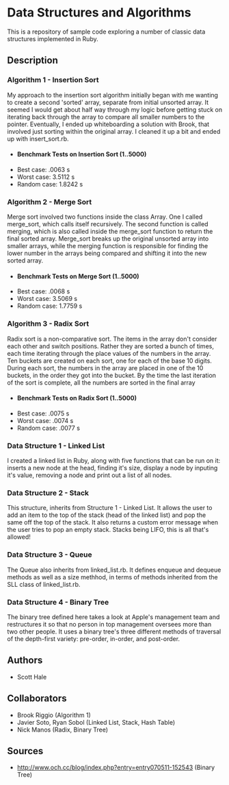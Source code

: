 # Data Structures and Algorithms
This is a repository of sample code exploring a number of classic data structures implemented in Ruby.

## Description
### Algorithm 1 - Insertion Sort
My approach to the insertion sort algorithm initially began with me wanting to create a second 'sorted' array, separate from initial unsorted array. It seemed I would get about half way through my logic before getting stuck on iterating back through the array to compare all smaller numbers to the pointer. Eventually, I ended up whiteboarding a solution with Brook, that involved just sorting within the original array. I cleaned it up a bit and ended up with insert_sort.rb.

- #### Benchmark Tests on Insertion Sort (1..5000)
- Best case: .0063 s
- Worst case: 3.5112 s
- Random case: 1.8242 s


### Algorithm 2 - Merge Sort
Merge sort involved two functions inside the class Array. One I called merge_sort, which calls itself recursively. The second function is called merging, which is also called inside the merge_sort function to return the final sorted array. Merge_sort breaks up the original unsorted array into smaller arrays, while the merging function is responsible for finding the lower number in the arrays being compared and shifting it into the new sorted array.

- #### Benchmark Tests on Merge Sort (1..5000)
- Best case: .0068 s
- Worst case: 3.5069 s
- Random case: 1.7759 s

### Algorithm 3 - Radix Sort
Radix sort is a non-comparative sort. The items in the array don't consider each other and switch positions. Rather they are sorted a bunch of times, each time iterating through the place values of the numbers in the array. Ten buckets are created on each sort, one for each of the base 10 digits. During each sort, the numbers in the array are placed in one of the 10 buckets, in the order they got into the bucket. By the time the last iteration of the sort is complete, all the numbers are sorted in the final array

- #### Benchmark Tests on Radix Sort (1..5000)
- Best case: .0075 s
- Worst case: .0074 s
- Random case: .0077 s

### Data Structure 1 - Linked List
I created a linked list in Ruby, along with five functions that can be run on it: inserts a new node at the head, finding it's size, display a node by inputing it's value, removing a node and print out a list of all nodes.

### Data Structure 2 - Stack
This structure, inherits from Structure 1 - Linked List. It allows the user to add an item to the top of the stack (head of the linked list) and pop the same off the top of the stack. It also returns a custom error message when the user tries to pop an empty stack. Stacks being LIFO, this is all that's allowed!

### Data Structure 3 - Queue
The Queue also inherits from linked_list.rb. It defines enqueue and dequeue methods as well as a size methhod, in terms of methods inherited from the SLL class of linked_list.rb.

### Data Structure 4 - Binary Tree
The binary tree defined here takes a look at Apple's management team and restructures it so that no person in top management oversees more than two other people. It uses a binary tree's three different methods of traversal of the depth-first variety: pre-order, in-order, and post-order.

## Authors
* Scott Hale

## Collaborators
* Brook Riggio (Algorithm 1)
* Javier Soto, Ryan Sobol (Linked List, Stack, Hash Table)
* Nick Manos (Radix, Binary Tree)

## Sources
- http://www.och.cc/blog/index.php?entry=entry070511-152543  (Binary Tree)
